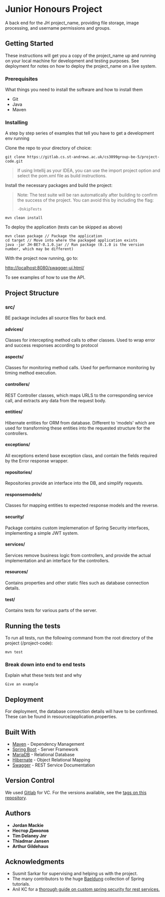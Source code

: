 # Junior Honours Project

A back end for the JH project_name, providing file storage, image processing, and username permissions and groups.
## Getting Started

These instructions will get you a copy of the project_name up and running on your local machine for development and testing purposes. See deployment for notes on how to deploy the project_name on a live system.

### Prerequisites

What things you need to install the software and how to install them

* Git
* Java
* Maven


### Installing

A step by step series of examples that tell you have to get a development env running

Clone the repo to your directory of choice:

```
git clone https://gitlab.cs.st-andrews.ac.uk/cs3099group-be-5/project-code.git
```

>If using Intellij as your IDEA, you can use the import project option 
>and select the pom.xml 
>file as build instructions.

Install the necessary packages and build the project:
> Note: The test suite will be ran automatically after building to 
> confirm the success of the project.
> You can avoid this by including the flag: 
>
>```
>-DskipTests
>```

```
mvn clean install
```

To deploy the application (tests can be skipped as above)
```
mvn clean package // Package the application
cd target // Move into where the packaged application exists 
java -jar JH-BE7-0.1.0.jar // Run package (0.1.0 is the version number, which may be different)
```

With the project now running, go to:

[http://localhost:8080/swagger-ui.html/](http://localhost:8080/swagger-ui.html/)

To see examples of how to use the API.

## Project Structure

### src/
BE package includes all source files for back end.
#### advices/
Classes for intercepting method calls to other classes. Used to wrap error and success responses 
according to protocol
#### aspects/
Classes for monitoring method calls. Used for performance monitoring by timing method execution.
#### controllers/
REST Controller classes, which maps URLS to the corresponding service call, and extracts any data
from the request body.
#### entities/
Hibernate entities for ORM from database. Different to 'models' which are used for transforming 
these entities into the requested structure for the controllers.
#### exceptions/
All exceptions extend base exception class, and contain the fields required by the Error response wrapper. 
#### repositories/
Repositories provide an interface into the DB, and simplify requests.
#### responsemodels/
Classes for mapping entities to expected response models and the reverse.
#### security/
Package contains custom implemenation of Spring Security interfaces, implementing a simple JWT system.
#### services/
Services remove business logic from controllers, and provide the actual implementation and
an interface for the controllers.     
#### resources/
Contains properties and other static files such as database connection details.
#### test/
Contains tests for various parts of the server.

## Running the tests

To run all tests, run the following command from the root directory of the project (/project-code):
```
mvn test
```

### Break down into end to end tests

Explain what these tests test and why

```
Give an example
```

## Deployment

For deployment, the database connection details will have to be confirmed. These can be found
in resource/application.properties.


## Built With

* [Maven](https://maven.apache.org/) - Dependency Management
* [Spring Boot](https://projects.spring.io/spring-boot/) - Server Framework
* [MariaDB](https://mariadb.org/) - Relational Database
* [Hibernate](http://hibernate.org/) - Object Relational Mapping
* [Swagger](https://swagger.io/) - REST Service Documentation

## Version Control

We used [Gitlab](https://gitlab.cs.st-andrews.ac.uk/) for VC. For the versions available, see the [tags on this repository](https://gitlab.cs.st-andrews.ac.uk/). 

## Authors

* **Jordan Mackie**
* **Нестор Динолов**
* **Tim Delaney Jnr**
* **Thiadmar Jansen**
* **Arthur Gildehaus**

## Acknowledgments

* Susmit Sarkar for supervising and helping us with the project.
* The many contributors to the huge [Baeldung](http://www.baeldung.com/) collection of Spring tutorials.
* Anil KC for a [thorough guide on custom spring security for rest services.](http://anilkc.me/securing-spring-based-rest-services-spring-security/)